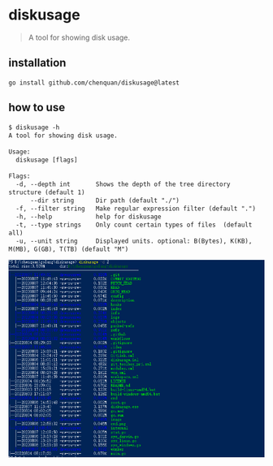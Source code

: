 # diskusage

> A tool for showing disk usage.

## installation

```shell
go install github.com/chenquan/diskusage@latest
```

## how to use

```
$ diskusage -h
A tool for showing disk usage.

Usage:
  diskusage [flags]

Flags:
  -d, --depth int       Shows the depth of the tree directory structure (default 1)
      --dir string      Dir path (default "./")
  -f, --filter string   Make regular expression filter (default ".")
  -h, --help            help for diskusage
  -t, --type strings    Only count certain types of files  (default all)
  -u, --unit string     Displayed units. optional: B(Bytes), K(KB), M(MB), G(GB), T(TB) (default "M")
  ```

![](image/cmd.png)

